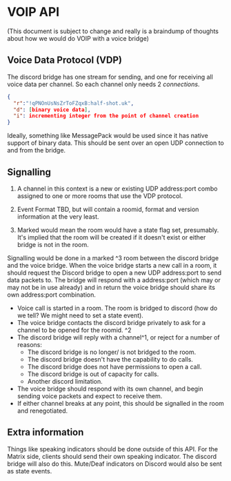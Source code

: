 # VOIP API

(This document is subject to change and really is a braindump of thoughts about how we would do VOIP with a voice bridge)

## Voice Data Protocol (VDP)

The discord bridge has one stream for sending, and one for receiving all voice data per channel. So each channel only needs 2 *connections*.

```json
{
  "r":"!qPNOnUsNsZrToFZqxB:half-shot.uk",
  "d": [binary voice data],
  "i": incrementing integer from the point of channel creation
}
```

Ideally, something like MessagePack would be used since it has native support of binary data. This should be sent over an open UDP connection to and from the bridge.

## Signalling

1. A channel in this context is a new or existing UDP address:port combo assigned to one or more rooms that use the VDP protocol.

2. Event Format TBD, but will contain a roomid, format and version information at the very least.

3. Marked would mean the room would have a state flag set, presumably. It's implied that the room will be created if it doesn't exist or either bridge is not in the room.

Signalling would be done in a marked ^3 room between the discord bridge and the voice bridge. When the voice bridge starts a new call in a room, it should request the Discord bridge to open a new UDP address:port to send data packets to. The bridge will respond with a address:port (which may or may not be in use already) and in return the voice bridge should share its own address:port combination.


* Voice call is started in a room. The room is bridged to discord (how do we tell? We might need to set a state event).
* The voice bridge contacts the discord bridge privately to ask for a channel to be opened for the roomid. ^2
* The discord bridge will reply with a channel^1, or reject for a number of reasons:
  * The discord bridge is no longer/ is not bridged to the room.
  * The discord bridge doesn't have the capability to do calls.
  * The discord bridge does not have permissions to open a call.
  * The discord bridge is out of capacity for calls.
  * Another discord limitation.
* The voice bridge should respond with its own channel, and begin sending voice packets and expect to receive them.
* If either channel breaks at any point, this should be signalled in the room and renegotiated.

## Extra information

Things like speaking indicators should be done outside of this API. For the Matrix side, clients should send their own speaking indicator. The discord bridge will also do this. Mute/Deaf indicators on Discord would also be sent as state events.
